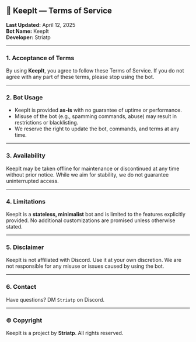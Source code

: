 ## 📄 KeepIt — Terms of Service

**Last Updated:** April 12, 2025  
**Bot Name:** KeepIt  
**Developer:** Striatp  

---

### 1. Acceptance of Terms

By using **KeepIt**, you agree to follow these Terms of Service. If you do not agree with any part of these terms, please stop using the bot.

---

### 2. Bot Usage

- KeepIt is provided **as-is** with no guarantee of uptime or performance.
- Misuse of the bot (e.g., spamming commands, abuse) may result in restrictions or blacklisting.
- We reserve the right to update the bot, commands, and terms at any time.

---

### 3. Availability

KeepIt may be taken offline for maintenance or discontinued at any time without prior notice. While we aim for stability, we do not guarantee uninterrupted access.

---

### 4. Limitations

KeepIt is a **stateless, minimalist** bot and is limited to the features explicitly provided. No additional customizations are promised unless otherwise stated.

---

### 5. Disclaimer

KeepIt is not affiliated with Discord. Use it at your own discretion. We are not responsible for any misuse or issues caused by using the bot.

---

### 6. Contact

Have questions? DM `Striatp` on Discord.

---

### © Copyright

KeepIt is a project by **Striatp**. All rights reserved.